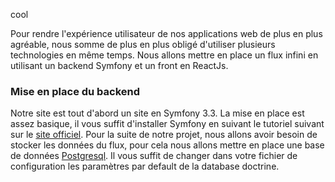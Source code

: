 cool

Pour rendre l'expérience utilisateur de nos applications web de plus en plus agréable, nous somme de plus en plus obligé d'utiliser plusieurs technologies en même temps. Nous allons mettre en place un flux infini en utilisant un backend Symfony et un front en ReactJs.

### Mise en place du backend

Notre site est tout d'abord un site en Symfony 3.3. La mise en place est assez basique, il vous suffit d'installer Symfony en suivant le tutoriel suivant sur le [site officiel](https://symfony.com/doc/current/setup.html).  Pour la suite de notre projet, nous allons avoir besoin de stocker les données du flux, pour cela nous allons mettre en place une base de données [Postgresql](https://www.postgresql.org/). Il vous suffit de changer dans votre fichier de configuration les paramètres par default de la database doctrine.
